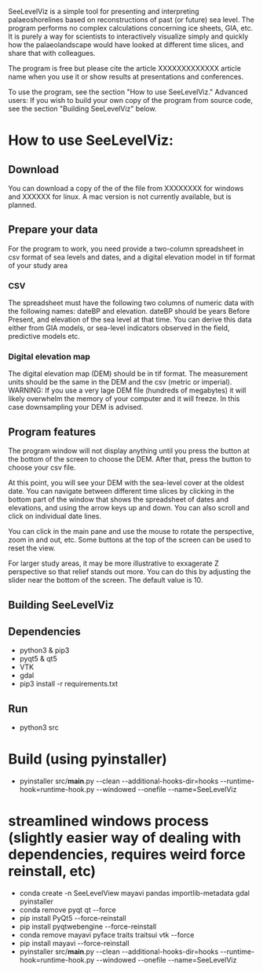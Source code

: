 SeeLevelViz is a simple tool for presenting and interpreting palaeoshorelines based on reconstructions of past (or future) sea level. The program performs no complex calculations concerning ice sheets, GIA, etc. It is purely a way for scientists to interactively visualize simply and quickly how the palaeolandscape would have looked at different time slices, and share that with colleagues.

The program is free but please cite the article XXXXXXXXXXXXX article name when you use it or show results at presentations and conferences.

To use the program, see the section "How to use SeeLevelViz."
Advanced users: If you wish to build your own copy of the program from source code, see the section "Building SeeLevelViz" below.


# How to use SeeLevelViz:
## Download 
You can download a copy of the of the file from XXXXXXXX for windows and XXXXXX for linux. A mac version is not currently available, but is planned.

## Prepare your data
For the program to work, you need provide a two-column spreadsheet in csv format of sea levels and dates, and a digital elevation model in tif format of your study area

### CSV
The spreadsheet must have the following two columns of numeric data with the following names: dateBP and elevation. dateBP should be years Before Present, and elevation of the sea level at that time. You can derive this data either from GIA models, or sea-level indicators observed in the field, predictive models etc.

### Digital elevation map
The digital elevation map (DEM) should be in tif format.  The measurement units should be the same in the DEM and the csv (metric or imperial).
WARNING: If you use a very lage DEM file (hundreds of megabytes) it will likely overwhelm the memory of your computer and it will freeze. In this case downsampling your DEM is advised.

## Program features

The program window will not display anything until you press the button at the bottom of the screen to choose the DEM. After that, press the button to choose your csv file.

At this point, you will see your DEM with the sea-level cover at the oldest date.  You can navigate between different time slices by clicking in the bottom part of the window that shows the spreadsheet of dates and elevations, and using the arrow keys up and down. You can also scroll and click on individual date lines.

You can click in the main pane and use the mouse to rotate the perspective, zoom in and out, etc. Some buttons at the top of the screen can be used to reset the view.

For larger study areas, it may be more illustrative to exxagerate Z perspective so that relief stands out more. You can do this by adjusting the slider near the bottom of the screen. The default value is 10.


## Building SeeLevelViz

## Dependencies
- python3 & pip3
- pyqt5 & qt5
- VTK
- gdal
- pip3 install -r requirements.txt

## Run
- python3 src

# Build (using pyinstaller)
- pyinstaller src/__main__.py --clean --additional-hooks-dir=hooks --runtime-hook=runtime-hook.py --windowed --onefile --name=SeeLevelViz

# streamlined windows process (slightly easier way of dealing with dependencies, requires weird force reinstall, etc)
- conda create -n SeeLevelView mayavi pandas importlib-metadata gdal pyinstaller
- conda remove pyqt qt --force
- pip install PyQt5 --force-reinstall
- pip install pyqtwebengine --force-reinstall
- conda remove mayavi pyface traits traitsui vtk --force
- pip install mayavi --force-reinstall
- pyinstaller src/__main__.py --clean --additional-hooks-dir=hooks --runtime-hook=runtime-hook.py --windowed --onefile --name=SeeLevelViz

